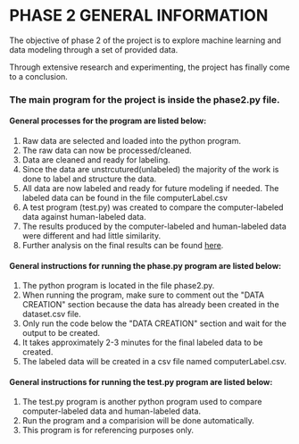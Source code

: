 # PHASE 2 GENERAL INFORMATION
The objective of phase 2 of the project is to explore machine learning and data modeling through a set of provided data.

Through extensive research and experimenting, the project has finally come to a conclusion. 

### The main program for the project is inside the phase2.py file. 
#### General processes for the program are listed below:
1. Raw data are selected and loaded into the python program.
2. The raw data can now be processed/cleaned.
3. Data are cleaned and ready for labeling.
4. Since the data are unstrcutured(unlabeled) the majority of the work is done to label and structure the data.
5. All data are now labeled and ready for future modeling if needed. The labeled data can be found in the file computerLabel.csv
6. A test program (test.py) was created to compare the computer-labeled data against human-labeled data. 
7. The results produced by the computer-labeled and human-labeled data were different and had little similarity.
8. Further analysis on the final results can be found [here](link).

#### General instructions for running the phase.py program are listed below:
1. The python program is located in the file phase2.py.
2. When running the program, make sure to comment out the "DATA CREATION" section because the data has already been created in the dataset.csv file.
3. Only run the code below the "DATA CREATION" section and wait for the output to be created.
4. It takes approximately 2-3 minutes for the final labeled data to be created. 
5. The labeled data will be created in a csv file named computerLabel.csv.

#### General instructions for running the test.py program are listed below:
1. The test.py program is another python program used to compare computer-labeled data and human-labeled data.
2. Run the program and a comparision will be done automatically.
3. This program is for referencing purposes only. 
